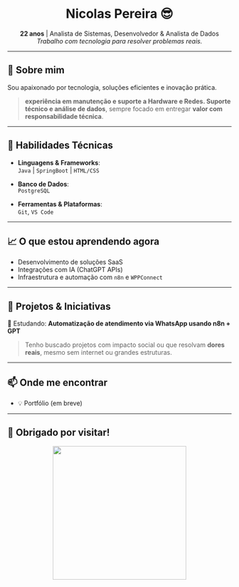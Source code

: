 <h1 align="center">Nicolas Pereira 😎</h1>
<p align="center">
  <b>22 anos</b> | Analista de Sistemas, Desenvolvedor & Analista de Dados <br>
  <i>Trabalho com tecnologia para resolver problemas reais.</i>
</p>

---

## 💼 Sobre mim

Sou apaixonado por tecnologia, soluções eficientes e inovação prática.  

>  **experiência em manutenção e suporte a Hardware e Redes. Suporte técnico e análise de dados**, sempre focado em entregar **valor com responsabilidade técnica**.

---

## 🧠 Habilidades Técnicas

- **Linguagens & Frameworks**:  
  `Java` | `SpringBoot` | `HTML/CSS`

- **Banco de Dados**:  
  `PostgreSQL`

- **Ferramentas & Plataformas**:  
  `Git`, `VS Code`
  
---

## 📈 O que estou aprendendo agora

- Desenvolvimento de soluções SaaS
- Integrações com IA (ChatGPT APIs)
- Infraestrutura e automação com `n8n` e `WPPConnect`

---

## 🚀 Projetos & Iniciativas

🔧 Estudando: **Automatização de atendimento via WhatsApp usando n8n + GPT**

> Tenho buscado projetos com impacto social ou que resolvam **dores reais**, mesmo sem internet ou grandes estruturas.

---

## 📫 Onde me encontrar

- 💡 Portfólio (em breve)

---

## 🙏 Obrigado por visitar!

<p align="center">
  <img src="https://media.giphy.com/media/qgQUggAC3Pfv687qPC/giphy.gif" width="300" />
</p>
